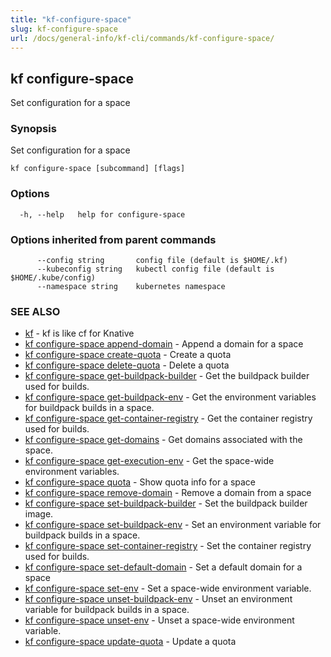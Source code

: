 ```yaml
---
title: "kf-configure-space"
slug: kf-configure-space
url: /docs/general-info/kf-cli/commands/kf-configure-space/
---
```

## kf configure-space

Set configuration for a space

### Synopsis

Set configuration for a space

```
kf configure-space [subcommand] [flags]
```

### Options

```
  -h, --help   help for configure-space
```

### Options inherited from parent commands

```
      --config string       config file (default is $HOME/.kf)
      --kubeconfig string   kubectl config file (default is $HOME/.kube/config)
      --namespace string    kubernetes namespace
```

### SEE ALSO

* [kf](/docs/general-info/kf-cli/commands/kf/)	 - kf is like cf for Knative
* [kf configure-space append-domain](/docs/general-info/kf-cli/commands/kf-configure-space-append-domain/)	 - Append a domain for a space
* [kf configure-space create-quota](/docs/general-info/kf-cli/commands/kf-configure-space-create-quota/)	 - Create a quota
* [kf configure-space delete-quota](/docs/general-info/kf-cli/commands/kf-configure-space-delete-quota/)	 - Delete a quota
* [kf configure-space get-buildpack-builder](/docs/general-info/kf-cli/commands/kf-configure-space-get-buildpack-builder/)	 - Get the buildpack builder used for builds.
* [kf configure-space get-buildpack-env](/docs/general-info/kf-cli/commands/kf-configure-space-get-buildpack-env/)	 - Get the environment variables for buildpack builds in a space.
* [kf configure-space get-container-registry](/docs/general-info/kf-cli/commands/kf-configure-space-get-container-registry/)	 - Get the container registry used for builds.
* [kf configure-space get-domains](/docs/general-info/kf-cli/commands/kf-configure-space-get-domains/)	 - Get domains associated with the space.
* [kf configure-space get-execution-env](/docs/general-info/kf-cli/commands/kf-configure-space-get-execution-env/)	 - Get the space-wide environment variables.
* [kf configure-space quota](/docs/general-info/kf-cli/commands/kf-configure-space-quota/)	 - Show quota info for a space
* [kf configure-space remove-domain](/docs/general-info/kf-cli/commands/kf-configure-space-remove-domain/)	 - Remove a domain from a space
* [kf configure-space set-buildpack-builder](/docs/general-info/kf-cli/commands/kf-configure-space-set-buildpack-builder/)	 - Set the buildpack builder image.
* [kf configure-space set-buildpack-env](/docs/general-info/kf-cli/commands/kf-configure-space-set-buildpack-env/)	 - Set an environment variable for buildpack builds in a space.
* [kf configure-space set-container-registry](/docs/general-info/kf-cli/commands/kf-configure-space-set-container-registry/)	 - Set the container registry used for builds.
* [kf configure-space set-default-domain](/docs/general-info/kf-cli/commands/kf-configure-space-set-default-domain/)	 - Set a default domain for a space
* [kf configure-space set-env](/docs/general-info/kf-cli/commands/kf-configure-space-set-env/)	 - Set a space-wide environment variable.
* [kf configure-space unset-buildpack-env](/docs/general-info/kf-cli/commands/kf-configure-space-unset-buildpack-env/)	 - Unset an environment variable for buildpack builds in a space.
* [kf configure-space unset-env](/docs/general-info/kf-cli/commands/kf-configure-space-unset-env/)	 - Unset a space-wide environment variable.
* [kf configure-space update-quota](/docs/general-info/kf-cli/commands/kf-configure-space-update-quota/)	 - Update a quota

